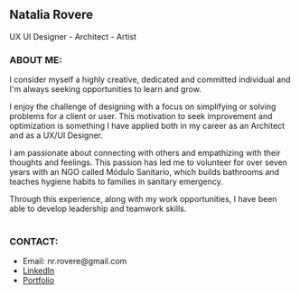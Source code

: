 <h2>Natalia Rovere</h2>

UX UI Designer - Architect - Artist
<br>

<h3>ABOUT ME:</h3>
I consider myself a highly creative, dedicated and committed individual and I'm always seeking opportunities to learn and grow.

I enjoy the challenge of designing with a focus on simplifying or solving problems for a client or user. This motivation to seek improvement and optimization is something I have applied both in my career as an Architect and as a UX/UI Designer.

I am passionate about connecting with others and empathizing with their thoughts and feelings. This passion has led me to volunteer for over seven years with an NGO called Módulo Sanitario, which builds bathrooms and teaches hygiene habits to families in sanitary emergency.

Through this experience, along with my work opportunities, I have been able to develop leadership and teamwork skills.
<br>
<br>

<h3>CONTACT:</h3>
<ul>
  <li>Email: nr.rovere@gmail.com</li>
  <li><a href="https://www.linkedin.com/in/nrovere">LinkedIn</a></li>
  <li><a href="https://www.behance.net/NataliaRovere">Portfolio</a></li>
</ul>
